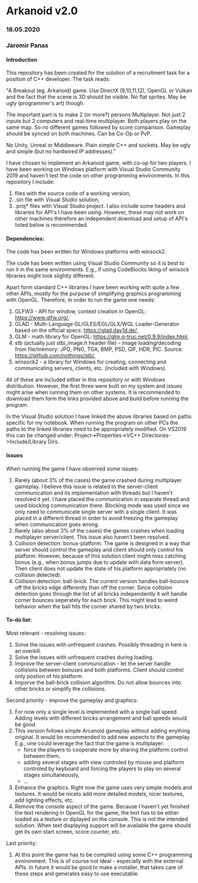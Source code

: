 # Arkanoid v2.0
### 18.05.2020
### Jaromir Panas

#### Introduction

This repository has been created for the solution of a recruitment task for
a position of C++ developer. The task reads:

"A Breakout (eg. Arkanoid) game. Use DirectX (9,10,11,12), OpenGL or Vulkan
and the fact that the scene is 3D should be visible. No flat sprites. May be
ugly (programmer's art) though.

The important part is to make 2 (or more?) persons Multiplayer. Not just 2
inputs but 2 computers and real-time multiplayer. Both players play on the
same map. So no different games followed by score comparison. Gameplay should
be synced on both machines. Can be Co-Op or PvP.

No Unity, Unreal or Middleware. Plain simple C++ and sockets. May be ugly
and simple (but no hardwired IP addresses)."

I have chosen to implement an Arkanoid game, with co-op for two players.
I have been working on Windows platform with Visual Studio Community 2019
and haven't test the code on other programming environments. In this repository
I include:
1) files with the source code of a working version,
2) .sln file with Visual Studio solution,
3) .proj\* files with Visual Studio project.
I also include some headers and libraries for API's I have been using.
However, these may not work on other machines therefore an independent
download and setup of API's listed below is recommended.

#### Dependencies:

The code has been written for Windows platforms with winsock2.

The code has been written using Visual Studio Community so it is best to
run it in the same environments. E.g., if using CodeBlocks liking of winsock
libraries might look slightly different.

Apart form standard C++ libraries I have been working with quite a few other
APIs, mostly for the purpose of simplifying graphics programming with OpenGL.
Therefore, in order to run the game one needs:
1. GLFW3 - API for window, context creation in OpenGL: https://www.glfw.org/,
2. GLAD - Multi-Language GL/GLES/EGL/GLX/WGL Loader-Generator based on
the official specs: https://glad.dav1d.de/,
3. GLM - math library for OpenGL: https://glm.g-truc.net/0.9.9/index.html,
4. stb (actually just stbi_image.h header file) - image loading/decoding
from file/memory: JPG, PNG, TGA, BMP, PSD, GIF, HDR, PIC. Source:
https://github.com/nothings/stb/,
5. winsock2 - a library for Windows for creating, connecting and communicating
servers, clients, etc. (included with Windows).

All of these are included either in this repository or with Windows
distribution. However, the first three were built on my system and issues might
arise when running them on other systems. It is recommended to download them
form the links provided above and build before running the program.

In the Visual Studio solution I have linked the above libraries based on paths
specific for my notebook. When running the program on other PCs the paths to
the linked libraries need to be appropriately modified. On VS2019 this can
be changed under: Project->Properties->VC++ Directories->Include/Library Dirs.

#### Issues

When running the game I have observed some issues:
1. Rarely (about 3% of the cases) the game crashed during multiplayer gameplay.
I believe this issue is related to the server-client communication and its
implementation with threads but I haven't resolved it yet. I have placed the
communication in separate thread and used blocking communication there.
Blocking mode was used since we only need to communicate single server with
a single client. It was placed in a different thread in order to avoid freezing
the gameplay when communication goes wrong.
2. Rarely (also about 3% of the cases) the games crashes when loading
multiplayer server/client. This issue also haven't been resolved.
3. Collision detection: bonus-platform. The game is designed in a way that
server should control the gameplay and client should only control his platform.
However, because of this solution client might miss catching bonus (e.g., when
bonus jumps due to update with data form server). Then client does not update
the state of his platform appropriately (no collision detected).
4. Collision detection: ball-brick. The current version handles ball-bounce
off the bricks edge differently than off the corner. Since collision detection
goes through the list of all bricks independently it will handle corner bounces
seperately for each brick. This might lead to weird behavior when the ball hits
the corner shared by two bricks.


#### To-do list:

Most relevant - resolving issues:
1. Solve the issues with unfrequent crashes. Possibly threading in here is
an overkill.
2. Solve the issues with unfrequent crashes during loading.
3. Improve the server-client communication - let the server handle collisions
between bonuses and both platforms. Client should control only postion of his
platform.
4. Imporve the ball-brick collision algorithm. Do not allow bounces into other
bricks or simplify the collisions.

Second priority - improve the gameplay and graphics:
1. For now only a single level is implemented with a single ball speed. Adding
levels with different bricks arrangement and ball speeds would be good.
2. This version follows simple Arcanoid gameplay without adding enything
original. It would be recommended to add new aspects to the gameplay. E.g., one
could leverage the fact that the game is multiplayer:
	- force the players to cooperate more by sharing the platform control
	between them,
	- adding several stages with view controled by mouse and platform controled
	by keyboard and forcing the players to play on several stages
	simultaneously,
	- ...
3. Enhance the graphics. Right now the game uses very simple models and
textures. It would be niceto add more detailed models, nicer textures, add
lighting effects, etc.
4. Remove the console aspect of the game. Because I haven't yet finished the 
text rendering in OpenGL for the game, the text has to be either loaded as a
texture or diplayed on the console. This is not the intended solution. When
text displaying support will be available the game should get its own start
screen, score counter, etc.

Last priority:
1. At this point the game has to be compiled using some C++ programming
evnironment. This is of course not ideal - especially with the external APIs.
In future it would be good to make a installer, that takes care of these steps
and generates easy to use executable.